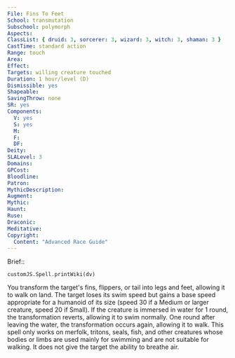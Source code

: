```yaml
---
File: Fins To Feet
School: transmutation
Subschool: polymorph
Aspects: 
ClassList: { druid: 3, sorcerer: 3, wizard: 3, witch: 3, shaman: 3 }
CastTime: standard action
Range: touch
Area: 
Effect: 
Targets: willing creature touched
Duration: 1 hour/level (D)
Dismissible: yes
Shapeable: 
SavingThrow: none
SR: yes
Components:
  V: yes
  S: yes
  M: 
  F: 
  DF: 
Deity: 
SLALevel: 3
Domains: 
GPCost: 
Bloodline: 
Patron: 
MythicDescription: 
Augment: 
Mythic: 
Haunt: 
Ruse: 
Draconic: 
Meditative: 
Copyright:
  Content: "Advanced Race Guide"
---
```

Brief:: 

```dataviewjs
customJS.Spell.printWiki(dv)
```

You transform the target's fins, flippers, or tail into legs and feet, allowing it to walk on land. The target loses its swim speed but gains a base speed appropriate for a humanoid of its size (speed 30 if a Medium or larger creature, speed 20 if Small). If the creature is immersed in water for 1 round, the transformation reverts, allowing it to swim normally. One round after leaving the water, the transformation occurs again, allowing it to walk.  This spell only works on merfolk, tritons, seals, fish, and other creatures whose bodies or limbs are used mainly for swimming and are not suitable for walking. It does not give the target the ability to breathe air.
